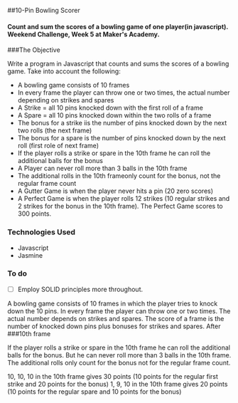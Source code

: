 ##10-Pin Bowling Scorer


#### Count and sum the scores of a bowling game of one player(in javascript). Weekend Challenge, Week 5 at Maker's Academy.


###The Objective

Write a program in Javascript that counts and sums the scores of a bowling game. Take into account the following:

+ A bowling game consists of 10 frames
+ In every frame the player can throw one or two times, the actual number depending on strikes and spares
+ A Strike = all 10 pins knocked down with the first roll of a frame
+ A Spare = all 10 pins knocked down within the two rolls of a frame
+ The bonus for a strike iis the number of pins knocked down by the next two rolls (the next frame)
+ The bonus for a spare is the number of pins knocked down by the next roll (first role of next frame)
+ If the player rolls a strike or spare in the 10th frame he can roll the additional balls for the bonus
+ A Player can never roll more than 3 balls in the 10th frame
+ The additional rolls in the 10th frameonly count for the bonus, not the regular frame count
+ A Gutter Game is when the player never hits a pin (20 zero scores)
+ A Perfect Game is when the player rolls 12 strikes (10 regular strikes and 2 strikes for the bonus in the 10th frame). The Perfect Game scores to 300 points.


### Technologies Used
* Javascript
* Jasmine


### To do 
- [ ] Employ SOLID principles more throughout.  
  






A bowling game consists of 10 frames in which the player tries to knock down the 10 pins. In every frame the player can throw one or two times. The actual number depends on strikes and spares. The score of a frame is the number of knocked down pins plus bonuses for strikes and spares. After 
###10th frame

If the player rolls a strike or spare in the 10th frame he can roll the additional balls for the bonus. But he can never roll more than 3 balls in the 10th frame. The additional rolls only count for the bonus not for the regular frame count.

10, 10, 10 in the 10th frame gives 30 points (10 points for the regular first strike and 20 points for the bonus)
1, 9, 10 in the 10th frame gives 20 points (10 points for the regular spare and 10 points for the bonus)
